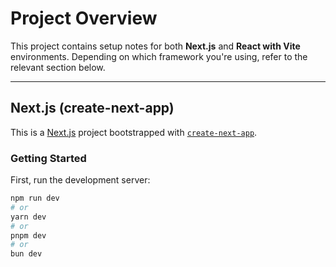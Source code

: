 # Project Overview

This project contains setup notes for both **Next.js** and **React with Vite** environments. Depending on which framework you're using, refer to the relevant section below.

---

## Next.js (create-next-app)

This is a [Next.js](https://nextjs.org) project bootstrapped with [`create-next-app`](https://github.com/vercel/next.js/tree/canary/packages/create-next-app).

### Getting Started

First, run the development server:

```bash
npm run dev
# or
yarn dev
# or
pnpm dev
# or
bun dev
